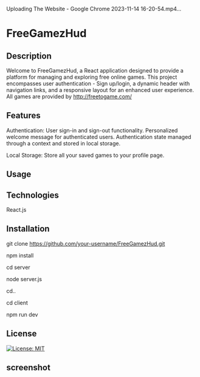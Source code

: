 




Uploading The Website - Google Chrome 2023-11-14 16-20-54.mp4…






# FreeGamezHud






## Description


Welcome to FreeGamezHud, a React application designed to provide a platform for managing and exploring free online games. This project encompasses user authentication - Sign up/login, a dynamic header with navigation links, and a responsive layout for an enhanced user experience. All games are provided by http://freetogame.com/



## Features

Authentication:
User sign-in and sign-out functionality.
Personalized welcome message for authenticated users.
Authentication state managed through a context and stored in local storage.

Local Storage:
Store all your saved games to your profile page.




## Usage






## Technologies


React.js




## Installation

git clone https://github.com/your-username/FreeGamezHud.git

npm install 

cd server 

node server.js

cd..

cd client

npm run dev


## License

[![License: MIT](https://img.shields.io/badge/License-MIT-yellow.svg)](https://opensource.org/licenses/MIT)


## screenshot

